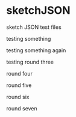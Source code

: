 # sketchJSON
sketch JSON test files


testing something

testing something again

testing round three

round four

round five

round six

round seven